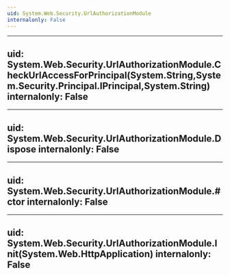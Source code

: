 ```yaml
---
uid: System.Web.Security.UrlAuthorizationModule
internalonly: False
---
```


---
uid: System.Web.Security.UrlAuthorizationModule.CheckUrlAccessForPrincipal(System.String,System.Security.Principal.IPrincipal,System.String)
internalonly: False
---

---
uid: System.Web.Security.UrlAuthorizationModule.Dispose
internalonly: False
---

---
uid: System.Web.Security.UrlAuthorizationModule.#ctor
internalonly: False
---

---
uid: System.Web.Security.UrlAuthorizationModule.Init(System.Web.HttpApplication)
internalonly: False
---
